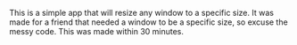 This is a simple app that will resize any window to a specific size.
It was made for a friend that needed a window to be a specific size, so excuse the messy code.
This was made within 30 minutes.
